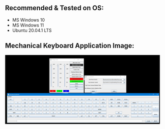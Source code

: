 ## Recommended & Tested on OS: 
- MS Windows 10
- MS Windows 11
- Ubuntu 20.04.1 LTS


## Mechanical Keyboard Application Image: 
<p align="center">
  <img src="https://github.com/pratik139patel/Mechanical-Keyboard/blob/master/resources/img/mechanical-keyboard-screenshot.jpeg">
</p>
